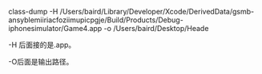 class-dump -H /Users/baird/Library/Developer/Xcode/DerivedData/gsmb-ansyblemiiriacfoziimupicpgje/Build/Products/Debug-iphonesimulator/Game4.app -o /Users/baird/Desktop/Heade

-H 后面接的是.app。

-O后面是输出路径。